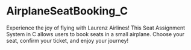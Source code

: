 # AirplaneSeatBooking_C
Experience the joy of flying with Laurenz Airlines! This Seat Assignment System in C allows users to book seats in a small airplane. Choose your seat, confirm your ticket, and enjoy your journey!
